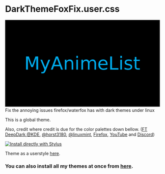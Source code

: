 # DarkThemeFoxFix.user.css

![alt tag](https://raw.githubusercontent.com/RaitaroH/MyAnimeList-DeepDark/master/Images/MAL%20-%20DeepDark.png)
Fix the annoying issues firefox/waterfox has with dark themes under linux

This is a global theme.

Also, credit where credit is due for the color palettes down bellow. ([FT DeepDark](https://addons.mozilla.org/en-US/firefox/addon/ft-deepdark/?src=search),[@KDE](https://github.com/KDE), [@horst3180](https://github.com/horst3180), [@linuxmint](https://github.com/linuxmint), [Firefox](https://www.mozilla.org/en-US/firefox/new/), [YouTube](https://www.youtube.com/) and [Discord](https://discordapp.com/))

[![Install directly with Stylus](https://img.shields.io/badge/Install%20directly%20with-Stylus-285959.svg)](hhttps://raw.githubusercontent.com/RaitaroH/DarkThemeFoxFix.user.css/master/DarkThemeFoxFix.user.css)

Theme as a userstyle [here]().

### **You can also install all my themes at once from [here](https://github.com/RaitaroH/Import-All-Deepdark).**
